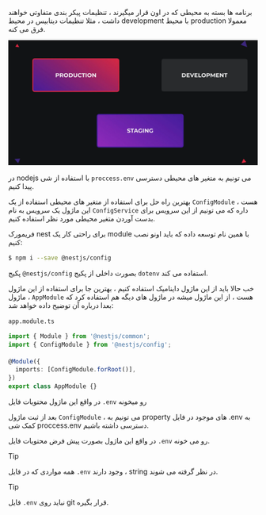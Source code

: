 برنامه ها بسته به محیطی که در اون قرار میگیرند ،  تنظیمات پیکر بندی متفاوتی خواهند داشت ، مثلا تنظیمات دیتابیس در محیط development با محیط production معمولا فرق می کنه. 

![](./Images/Pasted%20image%2020240411085818.png)

در nodejs با استفاده از شی `proccess.env` می تونیم به متغیر های محیطی دسترسی پیدا کنیم.

بهترین راه حل برای استفاده از متغیر های محیطی استفاده از یک `ConfigModule` هست ، این ماژول یک سرویس به نام `ConfigService` داره که می تونیم از این سرویس برای بدست آوردن متغیر محیطی مورد نظر استفاده کنیم.

فریمورک nest برای راحتی کار یک module با همین نام توسعه داده که باید اونو نصب کنیم:

```bash
$ npm i --save @nestjs/config
```

پکیج `@nestjs/config` بصورت داخلی از پکیج `dotenv` استفاده می کند.

خب حالا باید از این ماژول داینامیک استفاده کنیم ، بهترین جا برای استفاده از این ماژول ، ماژول `AppModule` هست ، از این ماژول میشه در ماژول های دیگه هم استفاده کرد که بعدا درباره آن توضیح داده خواهد شد:

`app.module.ts`
```typescript
import { Module } from '@nestjs/common';
import { ConfigModule } from '@nestjs/config';

@Module({
  imports: [ConfigModule.forRoot()],
})
export class AppModule {}
```

در واقع این ماژول محتویات فایل `.env` رو میخونه 

بعد از ثبت ماژول `ConfigModule` ، می تونیم به property های موجود در فایل .env به کمک شی proccess.env دسترسی داشته باشیم. 

در واقع این ماژول بصورت پیش فرض محتویات فایل `.env` رو می خونه. 

>[!tip]
>همه مواردی که در فایل `.env` وجود دارند ، string در نظر گرفته می شوند.

>[!tip]
>فایل `.env` نباید روی git قرار بگیره.

